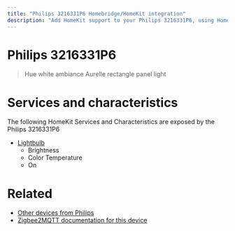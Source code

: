 ```yaml
---
title: "Philips 3216331P6 Homebridge/HomeKit integration"
description: "Add HomeKit support to your Philips 3216331P6, using Homebridge, Zigbee2MQTT and homebridge-z2m."
---
```

<!---
This file has been GENERATED using src/docgen/docgen.ts
DO NOT EDIT THIS FILE MANUALLY!
-->
# Philips 3216331P6
> Hue white ambiance Aurelle rectangle panel light


# Services and characteristics
The following HomeKit Services and Characteristics are exposed by
the Philips 3216331P6

* [Lightbulb](../../light.md)
  * Brightness
  * Color Temperature
  * On


# Related
* [Other devices from Philips](../index.md#philips)
* [Zigbee2MQTT documentation for this device](https://www.zigbee2mqtt.io/devices/3216331P6.html)